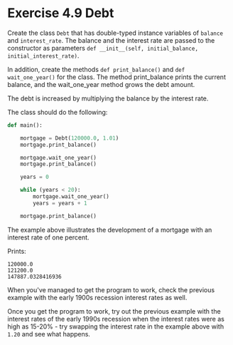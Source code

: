 # Exercise 4.9 Debt

Create the class `Debt` that has double-typed instance variables of `balance` and `interest_rate`. The balance and the interest rate are passed to the constructor as parameters `def __init__(self, initial_balance, initial_interest_rate)`.

In addition, create the methods `def print_balance()` and `def wait_one_year()` for the class. The method print_balance prints the current balance, and the wait_one_year method grows the debt amount.

The debt is increased by multiplying the balance by the interest rate.

The class should do the following:

```python
def main():

    mortgage = Debt(120000.0, 1.01)
    mortgage.print_balance()

    mortgage.wait_one_year()
    mortgage.print_balance()

    years = 0

    while (years < 20):
        mortgage.wait_one_year()
        years = years + 1

    mortgage.print_balance()
```

The example above illustrates the development of a mortgage with an interest rate of one percent.

Prints:

```plaintext
120000.0
121200.0
147887.0328416936
```

When you've managed to get the program to work, check the previous example with the early 1900s recession interest rates as well.

Once you get the program to work, try out the previous example with the interest rates of the early 1990s recession when the interest rates were as high as 15-20% - try swapping the interest rate in the example above with `1.20` and see what happens.
